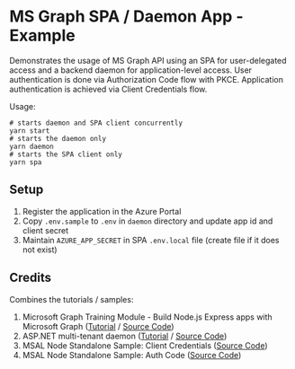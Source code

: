 # MS Graph SPA / Daemon App - Example

Demonstrates the usage of MS Graph API using an SPA for user-delegated access
and a backend daemon for application-level access. User authentication is done
via Authorization Code flow with PKCE. Application authentication is achieved
via Client Credentials flow.

Usage:

```
# starts daemon and SPA client concurrently
yarn start
# starts the daemon only
yarn daemon
# starts the SPA client only
yarn spa
```

## Setup

1. Register the application in the Azure Portal
2. Copy `.env.sample` to `.env` in `daemon` directory and update app id and client secret
3. Maintain `AZURE_APP_SECRET` in SPA `.env.local` file (create file if it does not exist)

## Credits

Combines the tutorials / samples:

1. Microsoft Graph Training Module - Build Node.js Express apps with Microsoft Graph ([Tutorial](https://docs.microsoft.com/en-us/graph/tutorials/node) / [Source Code](https://github.com/microsoftgraph/msgraph-training-nodeexpressapp))
2. ASP.NET multi-tenant daemon ([Tutorial](https://docs.microsoft.com/en-in/azure/active-directory/develop/tutorial-v2-aspnet-daemon-web-app) / [Source Code](https://github.com/Azure-Samples/ms-identity-aspnet-daemon-webapp))
3. MSAL Node Standalone Sample: Client Credentials ([Source Code](https://github.com/AzureAD/microsoft-authentication-library-for-js/tree/dev/samples/msal-node-samples/standalone-samples/client-credentials))
4. MSAL Node Standalone Sample: Auth Code ([Source Code](https://github.com/AzureAD/microsoft-authentication-library-for-js/tree/dev/samples/msal-node-samples/standalone-samples/auth-code))
